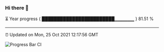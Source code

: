 ### Hi there 👋

⏳ Year progress { ████████████████████████▁▁▁▁▁▁ } 81.51 %

---

⏰ Updated on Mon, 25 Oct 2021 12:17:56 GMT

![Progress Bar CI](https://github.com/liununu/liununu/workflows/Progress%20Bar%20CI/badge.svg)
